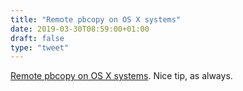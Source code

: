 ```yaml
---
title: "Remote pbcopy on OS X systems"
date: 2019-03-30T08:59:00+01:00
draft: false
type: "tweet"
---
```


[Remote pbcopy on OS X systems](https://brettterpstra.com/2014/02/19/remote-pbcopy-on-os-x-systems/). Nice tip, as always.
